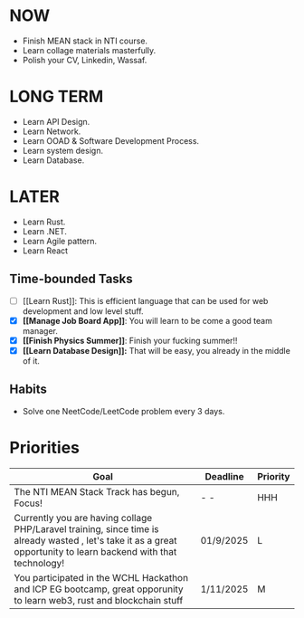 # NOW
- Finish MEAN stack in NTI course.
- Learn collage materials masterfully.
- Polish your CV, Linkedin, Wassaf.
# LONG TERM
- Learn API Design.
- Learn Network.
- Learn OOAD & Software Development Process.
- Learn system design.
- Learn Database.
# LATER
- Learn Rust.
- Learn .NET.
- Learn Agile pattern.
- Learn React
## Time-bounded Tasks
- [ ] [[Learn Rust]]: This is efficient language that can be used for web development and low level stuff.
- [x] **[[Manage Job Board App]]**: You will learn to be come a good team manager.
- [x] **[[Finish Physics Summer]]**: Finish your fucking summer!!
- [x] **[[Learn Database Design]]:** That will be easy, you already in the middle of it.
## Habits

- Solve one NeetCode/LeetCode problem every 3 days.

# Priorities

| Goal                                                                                                                                                              | Deadline  | Priority |
| ----------------------------------------------------------------------------------------------------------------------------------------------------------------- | --------- | -------- |
| The NTI MEAN Stack Track has begun, Focus!                                                                                                                        | - -       | HHH      |
| Currently you are having collage PHP/Laravel training, since time is already wasted , let's take it as a great opportunity to learn backend with that technology! | 01/9/2025 | L        |
| You participated in the WCHL Hackathon and ICP EG bootcamp, great opporunity to learn web3, rust and blockchain stuff                                             | 1/11/2025 | M        |

